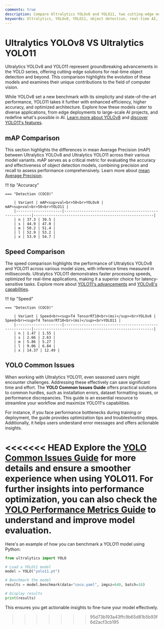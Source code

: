 ```yaml
---
comments: true
description: Compare Ultralytics YOLOv8 and YOLO11, two cutting-edge models in real-time object detection and computer vision. Discover how YOLO11's enhanced accuracy, efficiency, and speed redefine AI performance, making it ideal for edge AI and diverse applications.
keywords: Ultralytics, YOLOv8, YOLO11, object detection, real-time AI, edge AI, computer vision, AI models, YOLO comparison
---
```


# Ultralytics YOLOv8 VS Ultralytics YOLO11

Ultralytics YOLOv8 and YOLO11 represent groundbreaking advancements in the YOLO series, offering cutting-edge solutions for real-time object detection and beyond. This comparison highlights the evolution of these models and examines their unique contributions to the field of computer vision.

While YOLOv8 set a new benchmark with its simplicity and state-of-the-art performance, YOLO11 takes it further with enhanced efficiency, higher accuracy, and optimized architecture. Explore how these models cater to diverse applications, from edge deployments to large-scale AI projects, and redefine what's possible in AI. [Learn more about YOLOv8](https://docs.ultralytics.com/models/yolov8/) and [discover YOLO11's features](https://docs.ultralytics.com/models/yolo11/).

## mAP Comparison

This section highlights the differences in mean Average Precision (mAP) between Ultralytics YOLOv8 and Ultralytics YOLO11 across their various model variants. mAP serves as a critical metric for evaluating the accuracy and effectiveness of object detection models, combining precision and recall to assess performance comprehensively. Learn more about [mean Average Precision](https://www.ultralytics.com/glossary/mean-average-precision-map).

!!! tip "Accuracy"

    === "Detection (COCO)"

    	| Variant | mAP<sup>val<br>50<br>YOLOv8 | mAP<sup>val<br>50<br>YOLO11 |
    	|---------------------|-------------------------------------------------------|-------------------------------------------------------|
    	| n | 37.3 | 39.5 |
    	| s | 44.9 | 47.0 |
    	| m | 50.2 | 51.4 |
    	| l | 52.9 | 53.2 |
    	| x | 53.9 | 54.7 |


## Speed Comparison

The speed comparison highlights the performance of Ultralytics YOLOv8 and YOLO11 across various model sizes, with inference times measured in milliseconds. Ultralytics YOLO11 demonstrates faster processing speeds, optimized for real-time applications, making it a superior choice for latency-sensitive tasks. Explore more about [YOLO11's advancements](https://www.ultralytics.com/blog/all-you-need-to-know-about-ultralytics-yolo11-and-its-applications) and [YOLOv8's capabilities](https://docs.ultralytics.com/models/yolov8/).

!!! tip "Speed"

    === "Detection (COCO)"

    	| Variant | Speed<br><sup>T4 TensorRT10<br>(ms)</sup><br>YOLOv8 | Speed<br><sup>T4 TensorRT10<br>(ms)</sup><br>YOLO11 |
    	|---------------------|-------------------------------------------------------|-------------------------------------------------------|
    	| n | 1.47 | 1.55 |
    	| s | 2.66 | 2.63 |
    	| m | 5.86 | 5.27 |
    	| l | 9.06 | 6.84 |
    	| x | 14.37 | 12.49 |

## YOLO Common Issues

When working with Ultralytics YOLO11, even seasoned users might encounter challenges. Addressing these effectively can save significant time and effort. The **YOLO Common Issues Guide** offers practical solutions to common hurdles, such as installation errors, dataset formatting issues, or performance discrepancies. This guide is an essential resource to streamline your workflow and maximize YOLO11's capabilities.

For instance, if you face performance bottlenecks during training or deployment, the guide provides optimization tips and troubleshooting steps. Additionally, it helps users understand error messages and offers actionable insights.

<<<<<<< HEAD
Explore the [YOLO Common Issues Guide](https://docs.ultralytics.com/guides/yolo-common-issues/) for more details and ensure a smoother experience when using YOLO11. For further insights into performance optimization, you can also check the [YOLO Performance Metrics Guide](https://docs.ultralytics.com/guides/yolo-performance-metrics/) to understand and improve model evaluation.
=======
Here's an example of how you can benchmark a YOLO11 model using Python:

```python
from ultralytics import YOLO

# Load a YOLO11 model
model = YOLO("yolo11.pt")

# Benchmark the model
results = model.benchmark(data="coco.yaml", imgsz=640, batch=16)

# Display results
print(results)
```

This ensures you get actionable insights to fine-tune your model effectively.

> > > > > > > 95d73b193a43ffc9b65d81b5b93f6d2acf3cb195
